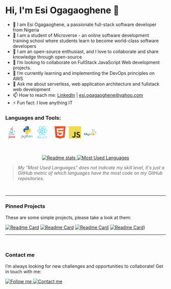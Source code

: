# Hi, I'm Esi Ogagaoghene 👋

- 🔭 I am Esi Ogagaoghene, a passionate full-stack software developer from Nigeria
- 🔭 I am a student of Microverse - an online software development training school where students learn to become world-class software developers
- 🔭 I am an open-source enthusiast, and I love to collaborate and share knowledge through open-source
- 👯 I’m looking to collaborate on FullStack JavaScript Web development projects.
- 🌱 I’m currently learning and implementing the DevOps principles on AWS
- 💬 Ask me about serverless, web application architecture and fullstack web development
- 📫 How to reach me: [LinkedIn](https://www.linkedin.com/in/ogagaoghene-esi-7a478647) | [esi.ogagaoghene@yahoo.com](mailto:esi.ogagaoghene@yahoo.com)
- ⚡ Fun fact: I love anything IT
       
<h3 align="left">Languages and Tools:</h3>
<div>
  <img src="https://github.com/devicons/devicon/blob/master/icons/java/java-original-wordmark.svg" title="Java" alt="Java" width="40" height="40"/>&nbsp;
  <img src="https://github.com/devicons/devicon/blob/master/icons/python/python-original-wordmark.svg" title="Python" alt="Python" width="40" height="40"/>&nbsp;
  <img src="https://github.com/devicons/devicon/blob/master/icons/react/react-original-wordmark.svg" title="React" alt="React" width="40" height="40"/>&nbsp;
 &nbsp;
  <img src="https://github.com/devicons/devicon/blob/master/icons/html5/html5-original.svg" title="HTML5" alt="HTML" width="40" height="40"/>&nbsp;
  <img src="https://github.com/devicons/devicon/blob/master/icons/javascript/javascript-original.svg" title="JavaScript" alt="JavaScript" width="40" height="40"/>&nbsp;
  <img src="https://github.com/devicons/devicon/blob/master/icons/mysql/mysql-original-wordmark.svg" title="MySQL"  alt="MySQL" width="40" height="40"/>&nbsp;
  
</div>
<br><br>
<p align="center">
    <a href="https://github-readme-stats.vercel.app/api?username=VanessaAoki&theme=radical&show_icons=true">
        <img height="200" alt="Readme stats" src="https://github-readme-stats.vercel.app/api?username=ogagaoghene&theme=graywhite&show_icons=true&icon_color=a960ff" />
    </a>
    <a href="https://github.com/ogagaoghene-esi-7a478647/github-readme-stats">
        <img height="200" alt="Most Used Languages" src="https://github-readme-stats.vercel.app/api/top-langs/?username=saqibjavaiddev&theme=graywhite&layout=compact)" />
    </a>
</p>

> *My "Most Used Languages" does not indicate my skill level, it's just a GitHub metric of which languages have the most code on my GitHub repositories.*
<br>
<hr>

### Pinned Projects

These are some simple projects, please take a look at them:

[![Readme Card](https://github-readme-stats.vercel.app/api/pin/?username=ogagaoghene&repo=todo-list-structure&show_owner=true)](https://github.com/ogagaoghene/todo-list-structure)
[![Readme Card](https://github-readme-stats.vercel.app/api/pin/?username=ogagaoghene&repo=online-conference-website&show_owner=true)](https://github.com/ogagaoghene/online-conference-website)
[![Readme Card](https://github-readme-stats.vercel.app/api/pin/?username=ogagaoghene&repo=myapp&show_owner=true)](https://github.com/ogagaoghene/myapp)
[![Readme Card](https://github-readme-stats.vercel.app/api/pin/?username=ogagaoghene&repo=awesome-books-es6&show_owner=true)](https://github.com/ogagaoghene/awesome-books-es6))

<hr>
<br>

### Contact me
I’m always looking for new challenges and opportunities to collaborate! Get in touch with me:
<br>
<p>

   <a href="https://www.linkedin.com/in/ogagaoghene-esi-7a478647">
        <img alt="Follow me" src="https://img.shields.io/badge/-LinkedIn-%23a960ff?style=for-the-badge&logo=linkedin">
    </a> 
 <a href="mailto:esi.ogagaoghene@yahoo.com">
        <img alt="Contact me" src="https://img.shields.io/badge/-contact%20me-%23a960ff?style=for-the-badge&logo=Mail.Ru">
    </a> 
   
  
</p>
<br
